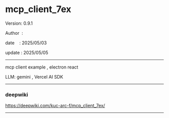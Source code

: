 ﻿# mcp_client_7ex

 Version: 0.9.1

 Author  : 

 date    : 2025/05/03
 
 update  : 2025/05/05 

***
mcp client example , electron react

LLM: gemini , Vercel AI SDK

***
### deepwiki

https://deepwiki.com/kuc-arc-f/mcp_client_7ex/


***